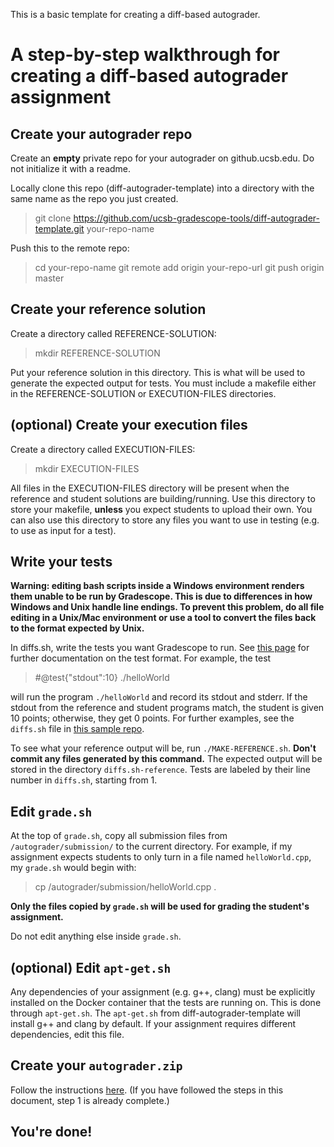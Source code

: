 This is a basic template for creating a diff-based autograder.

# A step-by-step walkthrough for creating a diff-based autograder assignment #

## Create your autograder repo ##

Create an **empty** private repo for your autograder on github.ucsb.edu. Do not initialize it with a readme.

Locally clone this repo (diff-autograder-template) into a directory with the same name as the repo you just created.

> git clone https://github.com/ucsb-gradescope-tools/diff-autograder-template.git your-repo-name

Push this to the remote repo:

> cd your-repo-name
> git remote add origin your-repo-url
> git push origin master

## Create your reference solution ##

Create a directory called REFERENCE-SOLUTION:

> mkdir REFERENCE-SOLUTION

Put your reference solution in this directory. This is what will be used to generate the expected output for tests. You must include a makefile either in the REFERENCE-SOLUTION or EXECUTION-FILES directories.


## (optional) Create your execution files ##

Create a directory called EXECUTION-FILES:

> mkdir EXECUTION-FILES

All files in the EXECUTION-FILES directory will be present when the reference and student solutions are building/running. Use this directory to store your makefile, **unless** you expect students to upload their own. You can also use this directory to store any files you want to use in testing (e.g. to use as input for a test).

## Write your tests ##

**Warning: editing bash scripts inside a Windows environment renders them unable to be run by Gradescope. This is due to differences in how Windows and Unix handle line endings. To prevent this problem, do all file editing in a Unix/Mac environment or use a tool to convert the files back to the format expected by Unix.**

In diffs.sh, write the tests you want Gradescope to run. See [this page](https://github.com/ucsb-gradescope-tools/gs-diff-based-testing/blob/master/README.md) for further documentation on the test format. For example, the test

> #@test{"stdout":10}
> ./helloWorld

will run the program `./helloWorld` and record its stdout and stderr. If the stdout from the reference and student programs match, the student is given 10 points; otherwise, they get 0 points. For further examples, see the `diffs.sh` file in [this sample repo](https://github.com/ucsb-gradescope-tools/sample-cpp-autograder).

To see what your reference output will be, run `./MAKE-REFERENCE.sh`. **Don't commit any files generated by this command.** The expected output will be stored in the directory `diffs.sh-reference`. Tests are labeled by their line number in `diffs.sh`, starting from 1.

## Edit `grade.sh` ##

At the top of `grade.sh`, copy all submission files from `/autograder/submission/` to the current directory. For example, if my assignment expects students to only turn in a file named `helloWorld.cpp`, my `grade.sh` would begin with:

> cp /autograder/submission/helloWorld.cpp .

**Only the files copied by `grade.sh` will be used for grading the student's assignment.**

Do not edit anything else inside `grade.sh`.

## (optional) Edit `apt-get.sh` ##

Any dependencies of your assignment (e.g. g++, clang) must be explicitly installed on the Docker container that the tests are running on. This is done through `apt-get.sh`. The `apt-get.sh` from diff-autograder-template will install g++ and clang by default. If your assignment requires different dependencies, edit this file.

## Create your `autograder.zip` ##

Follow the instructions [here](https://github.com/ucsb-gradescope-tools/link-gs-zip-with-repo). (If you have followed the steps in this document, step 1 is already complete.)

## You're done! ##